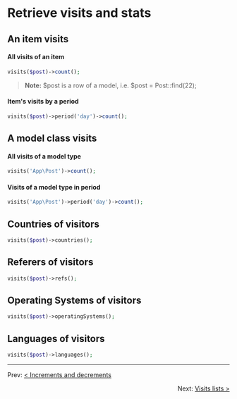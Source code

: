 # Retrieve visits and stats

## An item visits

#### All visits of an item

```php
visits($post)->count();
```

> **Note:** $post is a row of a model, i.e. $post = Post::find(22);

#### Item's visits by a period

```php
visits($post)->period('day')->count();
```

## A model class visits

#### All visits of a model type

```php
visits('App\Post')->count();
```

#### Visits of a model type in period

```php
visits('App\Post')->period('day')->count();
```

## Countries of visitors

```php
visits($post)->countries();
```

## Referers of visitors

```php
visits($post)->refs();
```

## Operating Systems of visitors

```php
visits($post)->operatingSystems();
```

## Languages of visitors

```php
visits($post)->languages();
```

---

<p align="left">
  Prev:  <a href="5_increments-and-decrements.md">< Increments and decrements</a> 
</p>

<p align="right">
  Next:  <a href="7_visits-lists.md">Visits lists ></a> 
</p>
